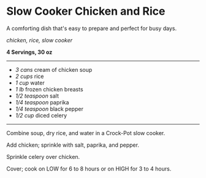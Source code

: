 # Slow Cooker Chicken and Rice

A comforting dish that's easy to prepare and perfect for busy days.

*chicken, rice, slow cooker*

**4 Servings, 30 oz**

---

- *3 cans* cream of chicken soup
- *2 cups* rice
- *1 cup* water
- *1 lb* frozen chicken breasts
- *1/2 teaspoon* salt
- *1/4 teaspoon* paprika
- *1/4 teaspoon* black pepper
- *1/2 cup* diced celery

---

Combine soup, dry rice, and water in a Crock-Pot slow cooker.

Add chicken; sprinkle with salt, paprika, and pepper.

Sprinkle celery over chicken.

Cover; cook on LOW for 6 to 8 hours or on HIGH for 3 to 4 hours.
